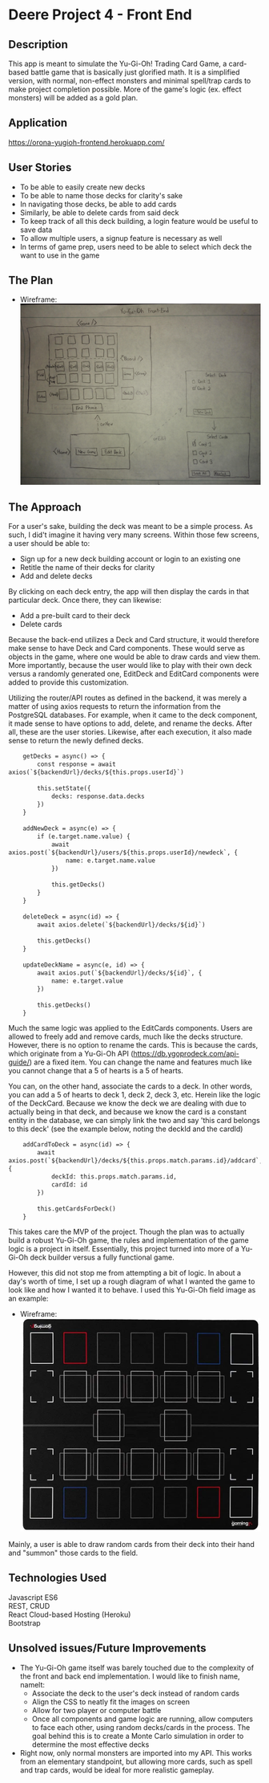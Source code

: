 # Deere Project 4 - Front End

## Description
This app is meant to simulate the Yu-Gi-Oh! Trading Card Game, a card-based battle game that is basically just glorified math. It is a simplified version, with normal, non-effect monsters and minimal spell/trap cards to make project completion possible. More of the game's logic (ex. effect monsters) will be added as a gold plan.
 
## Application
https://orona-yugioh-frontend.herokuapp.com/

## User Stories
- To be able to easily create new decks
- To be able to name those decks for clarity's sake
- In navigating those decks, be able to add cards
- Similarly, be able to delete cards from said deck
- To keep track of all this deck building, a login feature would be useful to save data
- To allow multiple users, a signup feature is necessary as well
- In terms of game prep, users need to be able to select which deck the want to use in the game


## The Plan
- Wireframe:
![](./planning/wireframe.jpg)

## The Approach
For a user's sake, building the deck was meant to be a simple process. As such, I did't imagine it having very many screens. Within those few screens, a user should be able to:

- Sign up for a new deck building account or login to an existing one
- Retitle the name of their decks for clarity
- Add and delete decks

By clicking on each deck entry, the app will then display the cards in that particular deck. Once there, they can likewise:

- Add a pre-built card to their deck
- Delete cards


Because the back-end utilizes a Deck and Card structure, it would therefore make sense to have Deck and Card components. These would serve as objects in the game, where one would be able to draw cards and view them. More importantly, because the user would like to play with their own deck versus a randomly generated one, EditDeck and EditCard components were added to provide this customization.

Utilizing the router/API routes as defined in the backend, it was merely a matter of using axios requests to return the information from the PostgreSQL databases. For example, when it came to the deck component, it made sense to have options to add, delete, and rename the decks. After all, these are the user stories. Likewise, after each execution, it also made sense to return the newly defined decks.

```
    getDecks = async() => {
        const response = await axios(`${backendUrl}/decks/${this.props.userId}`)

        this.setState({
            decks: response.data.decks
        })
    }

    addNewDeck = async(e) => {
        if (e.target.name.value) {
            await axios.post(`${backendUrl}/users/${this.props.userId}/newdeck`, {
                name: e.target.name.value
            })

            this.getDecks()
        }
    }

    deleteDeck = async(id) => {
        await axios.delete(`${backendUrl}/decks/${id}`)

        this.getDecks()
    }

    updateDeckName = async(e, id) => {
        await axios.put(`${backendUrl}/decks/${id}`, {
            name: e.target.value
        })

        this.getDecks()
    }
```

Much the same logic was applied to the EditCards components. Users are allowed to freely add and remove cards, much like the decks structure. However, there is no option to rename the cards. This is because the cards, which originate from a Yu-Gi-Oh API (https://db.ygoprodeck.com/api-guide/) are a fixed item. You can change the name and features much like you cannot change that a 5 of hearts is a 5 of hearts.

You can, on the other hand, associate the cards to a deck. In other words, you can add a 5 of hearts to deck 1, deck 2, deck 3, etc. Herein like the logic of the DeckCard. Because we know the deck we are dealing with due to actually being in that deck, and because we know the card is a constant entity in the database, we can simply link the two and say 'this card belongs to this deck' (see the example below, noting the deckId and the cardId)

```
    addCardToDeck = async(id) => {
        await axios.post(`${backendUrl}/decks/${this.props.match.params.id}/addcard`, {
            deckId: this.props.match.params.id,
            cardId: id
        })

        this.getCardsForDeck()
    }
```


This takes care the MVP of the project. Though the plan was to actually build a robust Yu-Gi-Oh game, the rules and implementation of the game logic is a project in itself. Essentially, this project turned into more of a Yu-Gi-Oh deck builder versus a fully functional game. 

However, this did not stop me from attempting a bit of logic. In about a day's worth of time, I set up a rough diagram of what I wanted the game to look like and how I wanted it to behave. I used this Yu-Gi-Oh field image as an example:

- Wireframe:
![](/board.jpg)


Mainly, a user is able to draw random cards from their deck into their hand and "summon" those cards to the field.

## Technologies Used
Javascript ES6   
REST, CRUD  
React
Cloud-based Hosting (Heroku)  
Bootstrap

## Unsolved issues/Future Improvements
- The Yu-Gi-Oh game itself was barely touched due to the complexity of the front and back end implementation. I would like to finish name, namelt:
    - Associate the deck to the user's deck instead of random cards
    - Align the CSS to neatly fit the images on screen
    - Allow for two player or computer battle
    - Once all components and game logic are running, allow computers to face each other, using random decks/cards in the process. The goal behind this is to create a Monte Carlo simulation in order to determine the most effective decks
- Right now, only normal monsters are imported into my API. This works from an elementary standpoint, but allowing more cards, such as spell and trap cards, would be ideal for more realistic gameplay.


